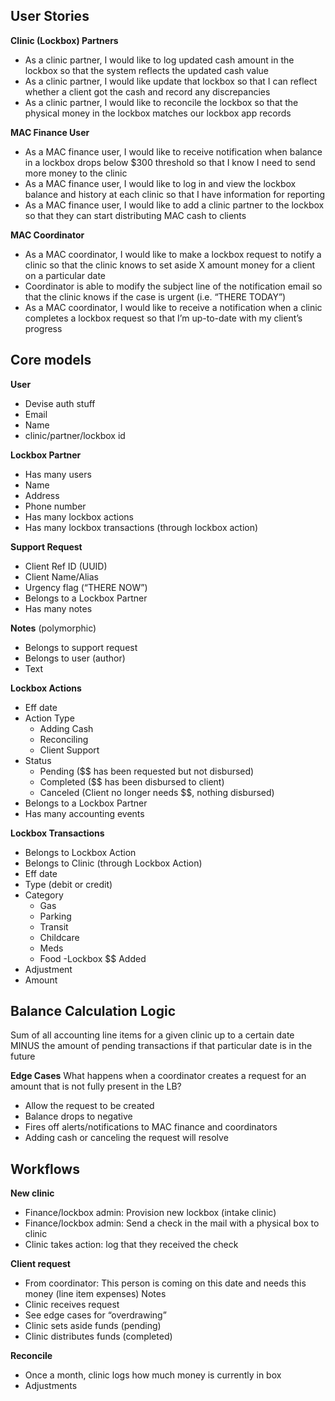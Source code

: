 ## User Stories

**Clinic (Lockbox) Partners**

- As a clinic partner, I would like to log updated cash amount in the lockbox so that the system reflects the updated cash value
- As a clinic partner, I would like update that lockbox so that I can reflect whether a client got the cash and record any discrepancies
- As a clinic partner, I would like to reconcile the lockbox so that the physical money in the lockbox matches our lockbox app records

**MAC Finance User**
- As a MAC finance user, I would like to receive notification when balance in a lockbox drops below $300 threshold so that I know I need to send more money to the clinic 
- As a MAC finance user, I would like to log in and view the lockbox balance and history at each clinic so that I have information for reporting
- As a MAC finance user, I would like to add a clinic partner to the lockbox so that they can start distributing MAC cash to clients

**MAC Coordinator**

- As a MAC coordinator, I would like to make a lockbox request to notify a clinic so that the clinic knows to set aside X amount money for a client on a particular date
- Coordinator is able to modify the subject line of the notification email so that the clinic knows if the case is urgent (i.e. “THERE TODAY”)
- As a MAC coordinator, I would like to receive a notification when a clinic completes a lockbox request so that I’m up-to-date with my client’s progress

## Core models

**User**

- Devise auth stuff
- Email
- Name
- clinic/partner/lockbox id

**Lockbox Partner**

- Has many users
- Name
- Address
- Phone number
- Has many lockbox actions
- Has many lockbox transactions (through lockbox action)

**Support Request**

- Client Ref ID (UUID)
- Client Name/Alias
- Urgency flag (“THERE NOW”)
- Belongs to a Lockbox Partner
- Has many notes

**Notes** (polymorphic)

- Belongs to support request
- Belongs to user (author)
- Text

**Lockbox Actions**

- Eff date
- Action Type
  - Adding Cash
  - Reconciling
  - Client Support
- Status
  - Pending ($$ has been requested but not disbursed)
  - Completed ($$ has been disbursed to client)
  - Canceled (Client no longer needs $$, nothing disbursed)
- Belongs to a Lockbox Partner
- Has many accounting events

**Lockbox Transactions**
- Belongs to Lockbox Action
- Belongs to Clinic (through Lockbox Action)
- Eff date
- Type (debit or credit)
- Category
  - Gas
  - Parking
  - Transit
  - Childcare
  - Meds
  - Food
-Lockbox $$ Added
- Adjustment
- Amount

## Balance Calculation Logic

Sum of all accounting line items for a given clinic up to a certain date MINUS the amount of pending transactions if that particular date is in the future

**Edge Cases**
What happens when a coordinator creates a request for an amount that is not fully present in the LB?

- Allow the request to be created
- Balance drops to negative
- Fires off alerts/notifications to MAC finance and coordinators
- Adding cash or canceling the request will resolve


## Workflows

**New clinic**

- Finance/lockbox admin: Provision new lockbox (intake clinic)
- Finance/lockbox admin: Send a check in the mail with a physical box to clinic
- Clinic takes action: log that they received the check

**Client request**

- From coordinator: This person is coming on this date and needs this money (line item expenses)
Notes
- Clinic receives request 
- See edge cases for “overdrawing”
- Clinic sets aside funds (pending) 
- Clinic distributes funds (completed)

**Reconcile**

- Once a month, clinic logs how much money is currently in box
- Adjustments
